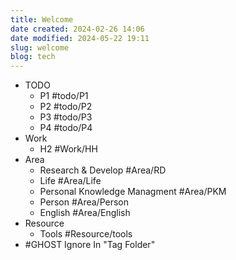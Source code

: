 ```yaml
---
title: Welcome
date created: 2024-02-26 14:06
date modified: 2024-05-22 19:11
slug: welcome
blog: tech
---
```


- TODO
	- P1 #todo/P1
	- P2 #todo/P2 
	- P3 #todo/P3 
	- P4 #todo/P4
- Work
	- H2 #Work/HH
- Area
	- Research & Develop #Area/RD 
	- Life #Area/Life 
	- Personal Knowledge Managment #Area/PKM 
	- Person #Area/Person 
	- English #Area/English 
- Resource
	- Tools #Resource/tools 
- #GHOST Ignore In "Tag Folder"